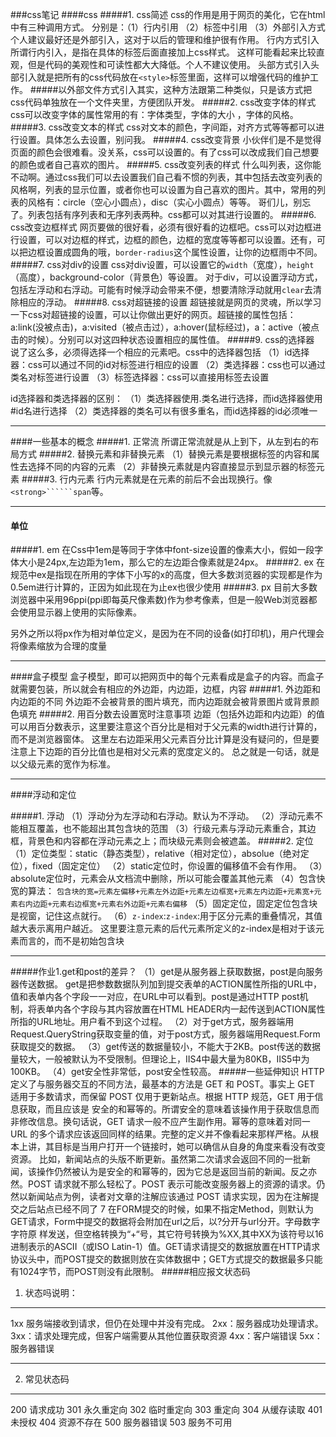 ###css笔记
####css
#####1.  css简述 css的作用是用于网页的美化，它在html中有三种调用方式。
分别是：（1）行内引用 （2）<head>标签中引用 （3）外部引入方式 个人建议最好还是外部引入，这对于以后的管理和维护很有作用。
行内方式引入 所谓行内引入，是指在具体的标签后面直接加上css样式。
这样可能看起来比较直观，但是代码的美观性和可读性都大大降低。个人不建议使用。
头部方式引入头部引入就是把所有的css代码放在```<style>```标签里面，这样可以增强代码的维护工作。
#####以外部文件方式引入其实，这种方法跟第二种类似，只是该方式把css代码单独放在一个文件夹里，方便团队开发。
#####2. css改变字体的样式
css可以改变字体的属性常用的有：字体类型，字体的大小 ，字体的风格。
#####3. css改变文本的样式
css对文本的颜色，字间距，对齐方式等等都可以进行设置。具体怎么去设置，别问我。
#####4. css改变背景
小伙伴们是不是觉得页面的颜色会很难看。没关系，css可以设置的。有了css可以改成我们自己想要的颜色或者自己喜欢的图片。
#####5. css改变列表的样式
什么叫列表，这你能不动啊。通过css我们可以去设置我们自己看不惯的列表，其中包括去改变列表的风格啊，列表的显示位置，或者你也可以设置为自己喜欢的图片。其中，常用的列表的风格有：circle（空心小圆点），disc（实心小圆点）等等。
哥们儿，别忘了。列表包括有序列表和无序列表两种。css都可以对其进行设置的。
#####6. css改变边框样式
网页要做的很好看，必须有很好看的边框吧。css可以对边框进行设置，可以对边框的样式，边框的颜色，边框的宽度等等都可以设置。还有，可以把边框设置成圆角的哦，```border-radius```这个属性设置，让你的边框雨中不同。
#####7. css对div的设置
css对div设置，可以设置它的```width```（宽度），```height```（高度），background-color（背景色）等设置。
对于div，可以设置浮动方式，包括左浮动和右浮动。可能有时候浮动会带来不便，想要清除浮动就用```clear```去清除相应的浮动。
#####8. css对超链接的设置
超链接就是网页的灵魂，所以学习一下css对超链接的设置，可以让你做出更好的网页。超链接的属性包括：a:link(没被点击)，a:visited（被点击过），a:hover(鼠标经过)，a：active（被点击的时候）。分别可以对这四种状态设置相应的属性值。
#####9. css的选择器
说了这么多，必须得选择一个相应的元素吧。css中的选择器包括
（1）id选择器：css可以通过不同的id对标签进行相应的设置
（2）类选择器：css也可以通过类名对标签进行设置
（3）标签选择器：css可以直接用标签去设置

id选择器和类选择器的区别：
（1）类选择器使用.类名进行选择，而id选择器使用#id名进行选择
（2）类选择器的类名可以有很多重名，而id选择器的id必须唯一
***
####一些基本的概念
#####1. 正常流
所谓正常流就是从上到下，从左到右的布局方式
#####2. 替换元素和非替换元素
（1）替换元素是要根据标签的内容和属性去选择不同的内容的元素
（2）非替换元素就是内容直接显示到显示器的标签元素
#####3. 行内元素
行内元素就是在元素的前后不会出现换行。像```<strong>``````span```等。
***
#### 单位
#####1. em
在Css中1em是等同于字体中font-size设置的像素大小，假如一段字体大小是24px,左边距为1em，那么它的左边距合像素就是24px。
#####2. ex
在规范中ex是指现在所用的字体下小写的x的高度，但大多数浏览器的实现都是作为0.5em进行计算的，正因为如此现在为止ex也很少使用
#####3. px
目前大多数浏览器中采用96ppi(ppi即每英尺像素数)作为参考像素，但是一般Web浏览器都会使用显示器上使用的实际像素。

另外之所以将px作为相对单位定义，是因为在不同的设备(如打印机)，用户代理会将像素缩放为合理的度量
***
####盒子模型
盒子模型，即可以把网页中的每个元素看成是盒子的内容。而盒子就需要包装，所以就会有相应的外边距，内边距，边框，内容
#####1. 外边距和内边距的不同
外边距不会被背景的图片填充，而内边距就会被背景图片或背景颜色填充
#####2. 用百分数去设置宽时注意事项
边距（包括外边距和内边距）的值可以用百分数表示，这里要注意这个百分比是相对于父元素的width进行计算的，而不是浏览器窗体。
这里左右边距采用父元素百分比计算是没有疑问的，但是要注意上下边距的百分比值也是相对父元素的宽度定义的。
总之就是一句话，就是以父级元素的宽作为标准。
***
####浮动和定位

#####1. 浮动
（1）浮动分为左浮动和右浮动。默认为不浮动。
（2）浮动元素不能相互覆盖，也不能超出其包含块的范围
（3）行级元素与浮动元素重合，其边框，背景色和内容都在浮动元素之上；而块级元素则会被遮盖。
#####2. 定位
（1）定位类型：static（静态类型），relative（相对定位），absolue（绝对定位），fixed（固定定位）
（2）static定位时，你设置的偏移值不会有作用。
（3）absolute定位时，元素会从文档流中删除，所以可能会覆盖其他元素
（4）包含快宽的算法：
```包含块的宽=元素左偏移+元素左外边距+元素左边框宽+元素左内边距+元素宽+元素右内边距+元素右边框宽+元素右外边距+元素右偏移```
（5）固定定位，固定定位包含块是视窗，记住这点就行。
（6）```z-index```:```z-index```:用于区分元素的重叠情况，其值越大表示离用户越近。
这里要注意元素的后代元素所定义的z-index是相对于该元素而言的，而不是初始包含块
***
#####作业1.get和post的差异？
（1）get是从服务器上获取数据，post是向服务器传送数据。
get是把参数数据队列加到提交表单的ACTION属性所指的URL中，值和表单内各个字段一一对应，在URL中可以看到。post是通过HTTP post机制，将表单内各个字段与其内容放置在HTML HEADER内一起传送到ACTION属性所指的URL地址。用户看不到这个过程。
（2）对于get方式，服务器端用Request.QueryString获取变量的值，对于post方式，服务器端用Request.Form获取提交的数据。
（3）get传送的数据量较小，不能大于2KB。post传送的数据量较大，一般被默认为不受限制。但理论上，IIS4中最大量为80KB，IIS5中为100KB。
（4）get安全性非常低，post安全性较高。
#####一些延伸知识
HTTP 定义了与服务器交互的不同方法，最基本的方法是 GET 和 POST。事实上 GET 适用于多数请求，而保留 POST 仅用于更新站点。根据 HTTP 规范，GET 用于信息获取，而且应该是 安全的和幂等的。所谓安全的意味着该操作用于获取信息而非修改信息。换句话说，GET 请求一般不应产生副作用。幂等的意味着对同一 URL 的多个请求应该返回同样的结果。完整的定义并不像看起来那样严格。从根本上讲，其目标是当用户打开一个链接时，她可以确信从自身的角度来看没有改变资源。 比如，新闻站点的头版不断更新。虽然第二次请求会返回不同的一批新闻，该操作仍然被认为是安全的和幂等的，因为它总是返回当前的新闻。反之亦然。POST 请求就不那么轻松了。POST 表示可能改变服务器上的资源的请求。仍然以新闻站点为例，读者对文章的注解应该通过 POST 请求实现，因为在注解提交之后站点已经不同了
7
在FORM提交的时候，如果不指定Method，则默认为GET请求，Form中提交的数据将会附加在url之后，以?分开与url分开。字母数字字符原 样发送，但空格转换为“+“号，其它符号转换为%XX,其中XX为该符号以16进制表示的ASCII（或ISO Latin-1）值。GET请求请提交的数据放置在HTTP请求协议头中，而POST提交的数据则放在实体数据中；GET方式提交的数据最多只能有1024字节，而POST则没有此限制。
#####相应报文状态码
1. 状态吗说明：
***
 1xx 服务端接收到请求，但仍在处理中并没有完成。
 2xx：服务器成功处理请求。
 3xx：请求处理完成，但客户端需要从其他位置获取资源
  4xx：客户端错误
 5xx：服务器错误
***
2. 常见状态码
***
200 请求成功
301 永久重定向
302 临时重定向
303 重定向
304 从缓存读取
401 未授权
404 资源不存在
500 服务器错误
503 服务不可用